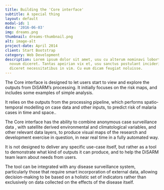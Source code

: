 ```yaml
---
title: Building the 'Core interface'
subtitle: A special thing
layout: default
modal-id: 1
date: '2016-06-03'
img: dreams.png
thumbnail: dreams-thumbnail.png
alt: image-alt
project-date: April 2014
client: Start Bootstrap
category: Web Development
description: Lorem ipsum dolor sit amet, usu cu alterum nominavi lobortis. At duo
  novum diceret. Tantas apeirian vix et, usu sanctus postulant inciderint ut, populo
  diceret necessitatibus in vim. Cu eum dicam feugiat noluisse.
---
```


The Core interface is designed to let users start to view and explore the outputs from DiSARM’s processing. It initially focuses on the risk maps, and includes some examples of simple analysis.

It relies on the outputs from the processing pipeline, which performs spatio-temporal modelling on case data and other inputs, to predict risk of malaria cases  in time and space..

The Core interface has the ability to combine anonymous case surveillance data , with satellite derived environmental and climatological variables, and other relevant data layers, to produce visual maps of the research and development exercise in question, in near real time in a fully automated way.

It is not designed to deliver any specific use-case itself, but rather as a tool to demonstrate what kind of outputs it can produce, and to help the DiSARM team learn about needs from users.

The tool can be integrated with any disease surveillance system, particularly those that require smart incorporation of external data, allowing decision-making to be based on a holistic set of indicators rather than exclusively on data collected on the effects of the disease itself.